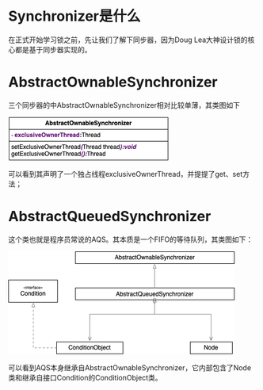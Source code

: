 # Synchronizer是什么

在正式开始学习锁之前，先让我们了解下同步器，因为Doug Lea大神设计锁的核心都是基于同步器实现的。

# AbstractOwnableSynchronizer

三个同步器的中AbstractOwnableSynchronizer相对比较单薄，其类图如下

![AbstractOwnableSynchronizer类图](/images/sourcecode/concurrent/lock/AbstractOwnableSynchronizer.png)

可以看到其声明了一个独占线程exclusiveOwnerThread，并提提了get、set方法；

# AbstractQueuedSynchronizer

这个类也就是程序员常说的AQS。其本质是一个FIFO的等待队列，其类图如下：

![AbstractQueuedSynchronizer类图](/images/sourcecode/concurrent/lock/AbstractQueuedSynchronizer.png)

可以看到AQS本身继承自AbstractOwnableSynchronizer，它内部包含了Node类和继承自接口Condition的ConditionObject类。

